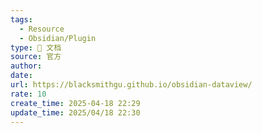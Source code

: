 ```yaml
---
tags:
  - Resource
  - Obsidian/Plugin
type: 📃 文档
source: 官方
author: 
date: 
url: https://blacksmithgu.github.io/obsidian-dataview/
rate: 10
create_time: 2025-04-18 22:29
update_time: 2025/04/18 22:30
---
```

